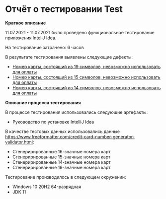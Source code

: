 # Отчёт о тестировании Test

**Краткое описание**

11.07.2021 - 11.07.2021 было проведено функциональное тестирование приложения InteliJ Idea.

На тестирование затрачено: 6 часов

В результате тестирования выявлены следующие дефекты:
* [Номер карты, состоящий из 19 символов, невозможно использовать для оплаты](https://github.com/Godse361/Java.-Lesson-1/issues/1)
* [Номер карты, состоящий из 15 символов, невозможно использовать для оплаты](https://github.com/Godse361/Java.-Lesson-1/issues/2)
* [Номер карты, состоящий из 14 символов, невозможно использовать для оплаты](https://github.com/Godse361/Java.-Lesson-1/issues/3)

**Описание процесса тестирования**

В процессе тестирования использовались следующие артефакты:
* Руководство по установке IntelliJ Idea


В качестве тестовых данных использовались данные https://www.freeformatter.com/credit-card-number-generator-validator.html:
* Сгенерирированные 16-значные номера карт
* Сгенерирированные 15-значные номера карт
* Сгенерирированные 14-значные номера карт
* Сгенерирированные 19-значные номера карт

Тестирование производилось в следующем окружении:
* Windows 10 20H2 64-разрядная
* JDK 11
